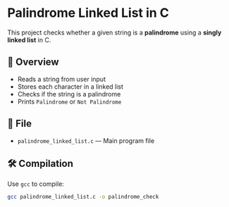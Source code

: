 # Palindrome Linked List in C

This project checks whether a given string is a **palindrome** using a **singly linked list** in C.

## 🚀 Overview

- Reads a string from user input
- Stores each character in a linked list
- Checks if the string is a palindrome
- Prints `Palindrome` or `Not Palindrome`

## 📂 File

- `palindrome_linked_list.c` — Main program file

## 🛠️ Compilation

Use `gcc` to compile:

```bash
gcc palindrome_linked_list.c -o palindrome_check
